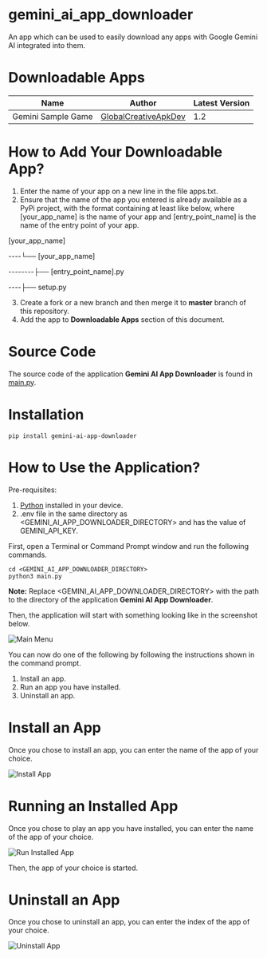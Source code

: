 # gemini_ai_app_downloader

An app which can be used to easily download any apps with Google Gemini AI integrated into them.

# Downloadable Apps

| Name               | Author                                                          | Latest Version |
|--------------------|-----------------------------------------------------------------|----------------|
| Gemini Sample Game | [GlobalCreativeApkDev](https://github.com/GlobalCreativeApkDev) | 1.2            |

# How to Add Your Downloadable App?

1. Enter the name of your app on a new line in the file apps.txt.
2. Ensure that the name of the app you entered is already available as a PyPi project, with the format containing 
at least like below, where [your_app_name] is the name of your app and [entry_point_name] is the name
of the entry point of your app.

[your_app_name]

----└── [your_app_name]

--------├── [entry_point_name].py

----├── setup.py

3. Create a fork or a new branch and then merge it to **master** branch of this repository.
4. Add the app to **Downloadable Apps** section of this document.

# Source Code

The source code of the application **Gemini AI App Downloader** is found 
in [main.py](https://github.com/SoftwareApkDev/gemini_ai_app_downloader/blob/master/main.py).

# Installation

```
pip install gemini-ai-app-downloader
```

# How to Use the Application?

Pre-requisites:

1. [Python](https://www.python.org/downloads/) installed in your device.
2. .env file in the same directory as <GEMINI_AI_APP_DOWNLOADER_DIRECTORY> and has the value of GEMINI_API_KEY.

First, open a Terminal or Command Prompt window and run the following commands.

```
cd <GEMINI_AI_APP_DOWNLOADER_DIRECTORY>
python3 main.py
```

**Note:** Replace <GEMINI_AI_APP_DOWNLOADER_DIRECTORY> with the path to the directory of the 
application **Gemini AI App Downloader**.

Then, the application will start with something looking like in the screenshot below.

![Main Menu](images/Main%20Menu.png)

You can now do one of the following by following the instructions shown in the command prompt.

1. Install an app.
2. Run an app you have installed.
3. Uninstall an app.

# Install an App

Once you chose to install an app, you can enter the name of the app of your choice.

![Install App](images/Install%20App.png)

# Running an Installed App

Once you chose to play an app you have installed, you can enter the name of the app of your choice.

![Run Installed App](images/Run%20Installed%20App.png)

Then, the app of your choice is started.

# Uninstall an App

Once you chose to uninstall an app, you can enter the index of the app of your choice.

![Uninstall App](images/Uninstall%20App.png)
